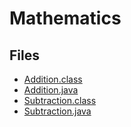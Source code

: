 # Mathematics

## Files

- [Addition.class](Addition.class)
- [Addition.java](Addition.java)
- [Subtraction.class](Subtraction.class)
- [Subtraction.java](Subtraction.java)
